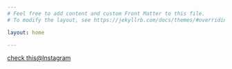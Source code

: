 ```yaml
---
# Feel free to add content and custom Front Matter to this file.
# To modify the layout, see https://jekyllrb.com/docs/themes/#overriding-theme-defaults

layout: home

---
```


<style>
   @import url('https://fonts.googleapis.com/css2?family=Montserrat:wght@500&display=swap');

          .site-header {

            background-color: rgba(252, 250, 250, 1);
            position: fixed;
            top: 0;
            width: 100%;
            height: 83px;

          }
          .home{
            margin-top: 80px;
          }

          .page-link {
            padding: 20px;

          }


          header a {
            font-family: 'Montserrat', sans-serif;
            font-weight: 500;
            font-size: 16px;
            text-decoration: none;
            transition: all 0.3s ease 0s;
            margin-top: 3px;
            /* background-color: red; */
            padding: 10px;

          }

          footer {
            background-color: rgb(196, 193, 191);
          }

          main {
            height: 600px;
          }

          .post-meta {
            color: white;
          }

          body {


            background-image: url("https://i.postimg.cc/MT6FqHWQ/rupee-4395520.jpg");
            background-size: cover;
            height: 100%;
            width: 100%;
            z-index: -1;
          }

          .trigger a {
            position: relative;
            padding: 20px 10px;
            text-decoration: none;
          }

          .trigger {
            margin-top: 10px;
          }

          .trigger a:before {
            content: "";
            position: absolute;
            width: 0;
            height: 2px;
            bottom: 0;
            left: 0;
            background-color: black;
            visibility: hidden;
            transition: all 0.3s ease-in-out;
          }

          .trigger a:hover:before {
            visibility: visible;
            width: 100%;
          }
          .post-meta{
            color: black;
          }
      </style>
  [check this@Instagram](https://www.instagram.com/financial_literate/?hl=en)
 
 

